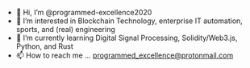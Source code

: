 - 👋 Hi, I’m @programmed-excellence2020
- 👀 I’m interested in Blockchain Technology, enterprise IT automation, sports, and (real) engineering
- 🌱 I’m currently learning Digital Signal Processing, Solidity/Web3.js, Python, and Rust
- 📫 How to reach me ... programmed_excellence@protonmail.com

<!---
programmed-excellence2020/programmed-excellence2020 is a ✨ special ✨ repository because its `README.md` (this file) appears on your GitHub profile.
You can click the Preview link to take a look at your changes.
--->
